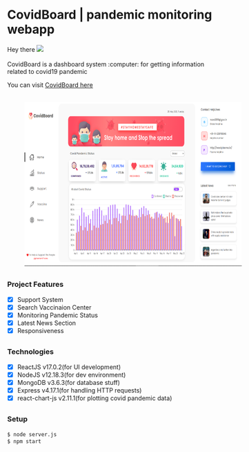<h1>CovidBoard | pandemic monitoring webapp</h1>
<p>Hey there <img src="https://media.giphy.com/media/hvRJCLFzcasrR4ia7z/giphy.gif" width="25px"><br/><br/>CovidBoard is a dashboard system :computer: for getting information related to covid19 pandemic</p> You can visit <a href="http://covid19infoboard.herokuapp.com/">CovidBoard here</a><br/><br/>
<p align="center">
<img src="https://github.com/SanjeevYadavcr7/covid19Board/blob/main/covid.PNG" width="700px" height="380px" hspace="40">

## <h3> Project Features </h3>
- [x] Support System <br/>
- [x] Search Vaccinaion Center <br/>
- [x] Monitoring Pandemic Status <br/>
- [x] Latest News Section<br/>
- [x] Responsiveness <br/>

## <h3> Technologies </h3>
- [x] ReactJS v17.0.2(for UI development) <br/>
- [x] NodeJS v12.18.3(for dev environment) <br/>
- [x] MongoDB v3.6.3(for database stuff) <br/>
- [x] Express v4.17.1(for handling HTTP requests) <br/>
- [x] react-chart-js v2.11.1(for plotting covid pandemic data) <br/>

## <h3>Setup</h3>
```
$ node server.js
$ npm start
```

